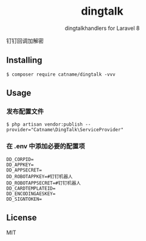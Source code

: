 <h1 align="center"> dingtalk </h1>

<p align="center"> dingtalkhandlers for Laravel 8</p>


钉钉回调加解密

## Installing

```shell
$ composer require catname/dingtalk -vvv
```

## Usage

### 发布配置文件

```shell
$ php artisan vendor:publish --provider="Catname\DingTalk\ServiceProvider"
```

### 在 .env 中添加必要的配置项

```dotenv
DD_CORPID=
DD_APPKEY=
DD_APPSECRET=
DD_ROBOTAPPKEY=#钉钉机器人
DD_ROBOTAPPSECRET=#钉钉机器人
DD_CARDTEMPLATEID=
DD_ENCODINGAESKEY=
DD_SIGNTOKEN=
```



## License

MIT
